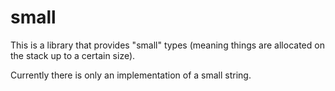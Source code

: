 # small

This is a library that provides "small" types (meaning things are allocated on the stack up to a certain size).

Currently there is only an implementation of a small string.
